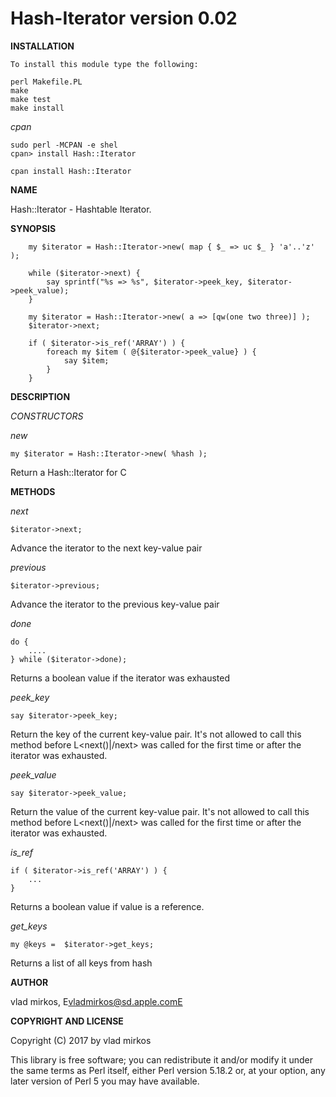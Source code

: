Hash-Iterator version 0.02
==========================

**INSTALLATION**

	To install this module type the following:

	perl Makefile.PL
	make
	make test
	make install
	
_cpan_

	sudo perl -MCPAN -e shel
	cpan> install Hash::Iterator
	
	cpan install Hash::Iterator
	

**NAME**

Hash::Iterator - Hashtable Iterator.

**SYNOPSIS**

```perl5
    my $iterator = Hash::Iterator->new( map { $_ => uc $_ } 'a'..'z' );

    while ($iterator->next) {
        say sprintf("%s => %s", $iterator->peek_key, $iterator->peek_value);
    }

    my $iterator = Hash::Iterator->new( a => [qw(one two three)] );
    $iterator->next;

    if ( $iterator->is_ref('ARRAY') ) {
        foreach my $item ( @{$iterator->peek_value} ) {
            say $item;
        }
    }

```

**DESCRIPTION**

_CONSTRUCTORS_

_new_

	my $iterator = Hash::Iterator->new( %hash );

Return a Hash::Iterator for C<hash>

**METHODS**

_next_

    $iterator->next;

Advance the iterator to the next key-value pair

_previous_

    $iterator->previous;

Advance the iterator to the previous key-value pair

_done_

    do {
        ....
    } while ($iterator->done);

Returns a boolean value if the iterator was exhausted

_peek_key_

    say $iterator->peek_key;

Return the key of the current key-value pair. It's not allowed to
call this method before L<next()|/next> was called for the first time or
after the iterator was exhausted.

_peek_value_

    say $iterator->peek_value;

Return the value of the current key-value pair.  It's not allowed to
call this method before L<next()|/next> was called for the first time or
after the iterator was exhausted.

_is_ref_

    if ( $iterator->is_ref('ARRAY') ) {
        ...
    }

Returns a boolean value if value is a reference.

_get_keys_

    my @keys =  $iterator->get_keys;

Returns a list of all keys from hash

**AUTHOR**

vlad mirkos, E<lt>vladmirkos@sd.apple.comE<gt>

**COPYRIGHT AND LICENSE**

Copyright (C) 2017 by vlad mirkos

This library is free software; you can redistribute it and/or modify
it under the same terms as Perl itself, either Perl version 5.18.2 or,
at your option, any later version of Perl 5 you may have available.